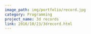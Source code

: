 ```yaml
---
image_path: img/portfolio/record.jpg
category: Programming
project_name: 3d records
link: 2016/10/23/3drecord.html
---
```

